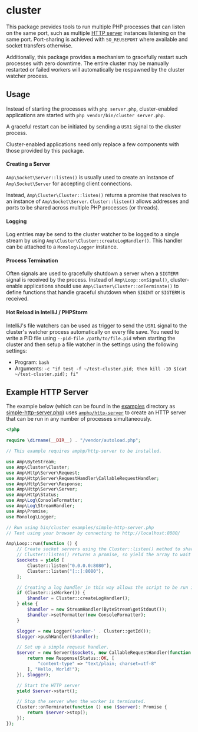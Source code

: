 # cluster

This package provides tools to run multiple PHP processes that can listen on the same port, such as multiple [HTTP server](https://github.com/amphp/http-server) instances listening on the same port. Port-sharing is achieved with `SO_REUSEPORT` where available and socket transfers otherwise.

Additionally, this package provides a mechanism to gracefully restart such processes with zero downtime. The entire cluster may be manually restarted or failed workers will automatically be respawned by the cluster watcher process.

## Usage

Instead of starting the processes with `php server.php`, cluster-enabled applications are started with `php vendor/bin/cluster server.php`.

A graceful restart can be initiated by sending a `USR1` signal to the cluster process.

Cluster-enabled applications need only replace a few components with those provided by this package.

#### Creating a Server

`Amp\Socket\Server::listen()` is usually used to create an instance of `Amp\Socket\Server` for accepting client connections.

Instead, `Amp\Cluster\Cluster::listen()` returns a promise that resolves to an instance of `Amp\Socket\Server`. `Cluster::listen()` allows addresses and ports to be shared across multiple PHP processes (or threads).

#### Logging

Log entries may be send to the cluster watcher to be logged to a single stream by using `Amp\Cluster\Cluster::createLogHandler()`. This handler can be attached to a `Monolog\Logger` instance.

#### Process Termination

Often signals are used to gracefully shutdown a server when a `SIGTERM` signal is received by the process. Instead of `Amp\Loop::onSignal()`, cluster-enable applications should use `Amp\Cluster\Cluster::onTerminate()` to define functions that handle graceful shutdown when `SIGINT` or `SIGTERM` is received.

#### Hot Reload in IntelliJ / PHPStorm

IntelliJ's file watchers can be used as trigger to send the `USR1` signal to the cluster's watcher process automatically on every file save.
You need to write a PID file using `--pid-file /path/to/file.pid` when starting the cluster and then setup a file watcher in the settings using the following settings:

 - Program: `bash`
 - Arguments: `-c "if test -f ~/test-cluster.pid; then kill -10 $(cat ~/test-cluster.pid); fi"`

## Example HTTP Server

The example below (which can be found in the [examples](https://github.com/amphp/cluster/tree/master/examples) directory as [simple-http-server.php](https://github.com/amphp/cluster/blob/master/examples/simple-http-server.php)) uses [`amphp/http-server`](https://github.com/amphp/http-server) to create an HTTP server that can be run in any number of processes simultaneously.

```php
<?php

require \dirname(__DIR__) . "/vendor/autoload.php";

// This example requires amphp/http-server to be installed.

use Amp\ByteStream;
use Amp\Cluster\Cluster;
use Amp\Http\Server\Request;
use Amp\Http\Server\RequestHandler\CallableRequestHandler;
use Amp\Http\Server\Response;
use Amp\Http\Server\Server;
use Amp\Http\Status;
use Amp\Log\ConsoleFormatter;
use Amp\Log\StreamHandler;
use Amp\Promise;
use Monolog\Logger;

// Run using bin/cluster examples/simple-http-server.php
// Test using your browser by connecting to http://localhost:8080/

Amp\Loop::run(function () {
    // Create socket servers using the Cluster::listen() method to share ports across processes.
    // Cluster::listen() returns a promise, so yield the array to wait for all promises to resolve.
    $sockets = yield [
        Cluster::listen("0.0.0.0:8080"),
        Cluster::listen("[::]:8080"),
    ];

    // Creating a log handler in this way allows the script to be run in a cluster or standalone.
    if (Cluster::isWorker()) {
        $handler = Cluster::createLogHandler();
    } else {
        $handler = new StreamHandler(ByteStream\getStdout());
        $handler->setFormatter(new ConsoleFormatter);
    }

    $logger = new Logger('worker-' . Cluster::getId());
    $logger->pushHandler($handler);

    // Set up a simple request handler.
    $server = new Server($sockets, new CallableRequestHandler(function (Request $request): Response {
        return new Response(Status::OK, [
            "content-type" => "text/plain; charset=utf-8"
        ], "Hello, World!");
    }), $logger);

    // Start the HTTP server
    yield $server->start();

    // Stop the server when the worker is terminated.
    Cluster::onTerminate(function () use ($server): Promise {
        return $server->stop();
    });
});
```
